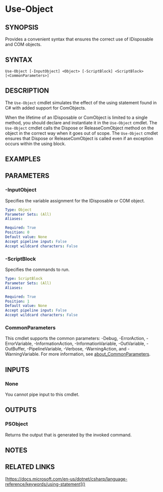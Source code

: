 ﻿---
external help file: PoshToolbox-help.xml
Module Name: PoshToolbox
online version: https://github.com/PoshAJ/PoshToolbox/blob/main/docs/Use-Object.md
schema: 2.0.0
---

# Use-Object

## SYNOPSIS

Provides a convenient syntax that ensures the correct use of IDisposable and COM objects.

## SYNTAX

```
Use-Object [-InputObject] <Object> [-ScriptBlock] <ScriptBlock> [<CommonParameters>]
```

## DESCRIPTION

The `Use-Object` cmdlet simulates the effect of the using statement found in C# with added support for ComObjects.

When the lifetime of an IDisposable or ComObject is limited to a single method, you should declare and instantiate it in the `Use-Object` cmdlet. The `Use-Object` cmdlet calls the Dispose or ReleaseComObject method on the object in the correct way when it goes out of scope. The `Use-Object` cmdlet ensures that Dispose or ReleaseComObject is called even if an exception occurs within the using block.

## EXAMPLES

## PARAMETERS

### -InputObject

Specifies the variable assignment for the IDisposable or COM object.

```yaml
Type: Object
Parameter Sets: (All)
Aliases:

Required: True
Position: 0
Default value: None
Accept pipeline input: False
Accept wildcard characters: False
```

### -ScriptBlock

Specifies the commands to run.

```yaml
Type: ScriptBlock
Parameter Sets: (All)
Aliases:

Required: True
Position: 1
Default value: None
Accept pipeline input: False
Accept wildcard characters: False
```

### CommonParameters

This cmdlet supports the common parameters: -Debug, -ErrorAction, -ErrorVariable, -InformationAction, -InformationVariable, -OutVariable, -OutBuffer, -PipelineVariable, -Verbose, -WarningAction, and -WarningVariable. For more information, see [about_CommonParameters](http://go.microsoft.com/fwlink/?LinkID=113216).

## INPUTS

### None

You cannot pipe input to this cmdlet.

## OUTPUTS

### PSObject

Returns the output that is generated by the invoked command.

## NOTES

## RELATED LINKS

[https://docs.microsoft.com/en-us/dotnet/csharp/language-reference/keywords/using-statement]()
